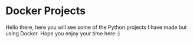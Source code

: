 # Docker Projects

Hello there, here you will see some of the Python projects I have made but using Docker. Hope you enjoy your time here :)
